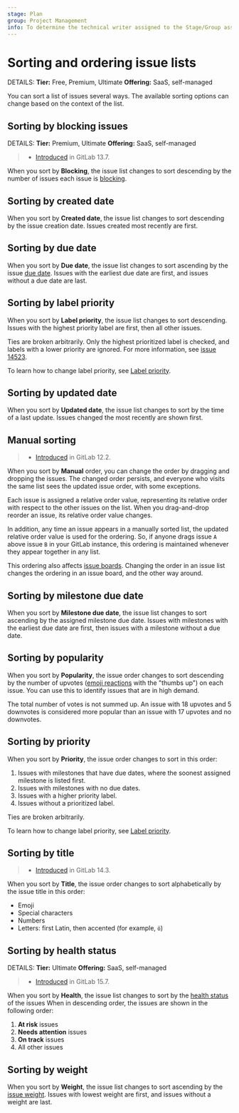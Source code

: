 ```yaml
---
stage: Plan
group: Project Management
info: To determine the technical writer assigned to the Stage/Group associated with this page, see https://handbook.gitlab.com/handbook/product/ux/technical-writing/#assignments
---
```


# Sorting and ordering issue lists

DETAILS:
**Tier:** Free, Premium, Ultimate
**Offering:** SaaS, self-managed

You can sort a list of issues several ways.
The available sorting options can change based on the context of the list.

## Sorting by blocking issues

DETAILS:
**Tier:** Premium, Ultimate
**Offering:** SaaS, self-managed

> - [Introduced](https://gitlab.com/gitlab-org/gitlab/-/issues/34247/) in GitLab 13.7.

When you sort by **Blocking**, the issue list changes to sort descending by the
number of issues each issue is [blocking](related_issues.md#blocking-issues).

## Sorting by created date

When you sort by **Created date**, the issue list changes to sort descending by the issue
creation date. Issues created most recently are first.

## Sorting by due date

When you sort by **Due date**, the issue list changes to sort ascending by the issue
[due date](due_dates.md). Issues with the earliest due date are first,
and issues without a due date are last.

## Sorting by label priority

When you sort by **Label priority**, the issue list changes to sort descending.
Issues with the highest priority label are first, then all other issues.

Ties are broken arbitrarily. Only the highest prioritized label is checked,
and labels with a lower priority are ignored.
For more information, see [issue 14523](https://gitlab.com/gitlab-org/gitlab/-/issues/14523).

To learn how to change label priority, see [Label priority](../labels.md#set-label-priority).

## Sorting by updated date

When you sort by **Updated date**, the issue list changes to sort by the time of a last
update. Issues changed the most recently are shown first.

## Manual sorting

> - [Introduced](https://gitlab.com/gitlab-org/gitlab-foss/-/issues/62178) in GitLab 12.2.

When you sort by **Manual** order, you can change
the order by dragging and dropping the issues. The changed order persists, and
everyone who visits the same list sees the updated issue order, with some exceptions.

Each issue is assigned a relative order value, representing its relative
order with respect to the other issues on the list. When you drag-and-drop reorder
an issue, its relative order value changes.

In addition, any time an issue appears in a manually sorted list,
the updated relative order value is used for the ordering.
So, if anyone drags issue `A` above issue `B` in your GitLab instance,
this ordering is maintained whenever they appear together in any list.

This ordering also affects [issue boards](../issue_board.md#ordering-issues-in-a-list).
Changing the order in an issue list changes the ordering in an issue board,
and the other way around.

## Sorting by milestone due date

When you sort by **Milestone due date**, the issue list changes to sort ascending by the
assigned milestone due date. Issues with milestones with the earliest due date are first,
then issues with a milestone without a due date.

## Sorting by popularity

When you sort by **Popularity**, the issue order changes to sort descending by the
number of upvotes ([emoji reactions](../../emoji_reactions.md) with the "thumbs up")
on each issue. You can use this to identify issues that are in high demand.

The total number of votes is not summed up. An issue with 18 upvotes and 5
downvotes is considered more popular than an issue with 17 upvotes and no
downvotes.

## Sorting by priority

When you sort by **Priority**, the issue order changes to sort in this order:

1. Issues with milestones that have due dates, where the soonest assigned milestone is listed first.
1. Issues with milestones with no due dates.
1. Issues with a higher priority label.
1. Issues without a prioritized label.

Ties are broken arbitrarily.

To learn how to change label priority, see [Label priority](../labels.md#set-label-priority).

## Sorting by title

> - [Introduced](https://gitlab.com/gitlab-org/gitlab/-/merge_requests/67234) in GitLab 14.3.

When you sort by **Title**, the issue order changes to sort alphabetically by the issue
title in this order:

- Emoji
- Special characters
- Numbers
- Letters: first Latin, then accented (for example, `ö`)

## Sorting by health status

DETAILS:
**Tier:** Ultimate
**Offering:** SaaS, self-managed

> - [Introduced](https://gitlab.com/gitlab-org/gitlab/-/issues/377841) in GitLab 15.7.

When you sort by **Health**, the issue list changes to sort by the
[health status](managing_issues.md#health-status) of the issues
When in descending order, the issues are shown in the following order:

1. **At risk** issues
1. **Needs attention** issues
1. **On track** issues
1. All other issues

## Sorting by weight

When you sort by **Weight**, the issue list changes to sort ascending by the
[issue weight](issue_weight.md).
Issues with lowest weight are first, and issues without a weight are last.
